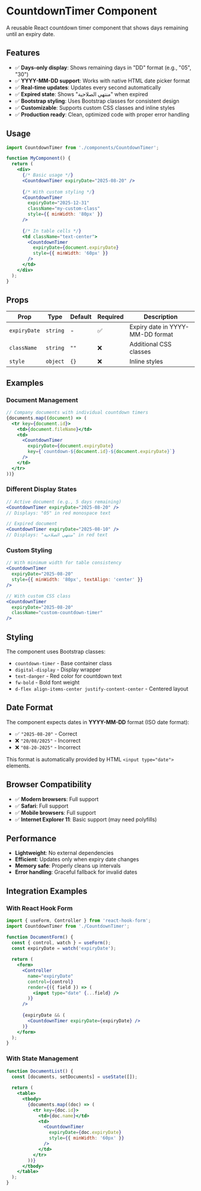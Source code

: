 # CountdownTimer Component

A reusable React countdown timer component that shows days remaining until an expiry date.

## Features

- ✅ **Days-only display**: Shows remaining days in "DD" format (e.g., "05", "30")
- ✅ **YYYY-MM-DD support**: Works with native HTML date picker format
- ✅ **Real-time updates**: Updates every second automatically
- ✅ **Expired state**: Shows "منتهي الصلاحية" when expired
- ✅ **Bootstrap styling**: Uses Bootstrap classes for consistent design
- ✅ **Customizable**: Supports custom CSS classes and inline styles
- ✅ **Production ready**: Clean, optimized code with proper error handling

## Usage

```jsx
import CountdownTimer from './components/CountdownTimer';

function MyComponent() {
  return (
    <div>
      {/* Basic usage */}
      <CountdownTimer expiryDate="2025-08-20" />
      
      {/* With custom styling */}
      <CountdownTimer 
        expiryDate="2025-12-31"
        className="my-custom-class"
        style={{ minWidth: '80px' }}
      />
      
      {/* In table cells */}
      <td className="text-center">
        <CountdownTimer 
          expiryDate={document.expiryDate}
          style={{ minWidth: '60px' }}
        />
      </td>
    </div>
  );
}
```

## Props

| Prop | Type | Default | Required | Description |
|------|------|---------|----------|-------------|
| `expiryDate` | `string` | - | ✅ | Expiry date in YYYY-MM-DD format |
| `className` | `string` | `""` | ❌ | Additional CSS classes |
| `style` | `object` | `{}` | ❌ | Inline styles |

## Examples

### Document Management
```jsx
// Company documents with individual countdown timers
{documents.map((document) => (
  <tr key={document.id}>
    <td>{document.fileName}</td>
    <td>
      <CountdownTimer 
        expiryDate={document.expiryDate}
        key={`countdown-${document.id}-${document.expiryDate}`}
      />
    </td>
  </tr>
))}
```

### Different Display States

```jsx
// Active document (e.g., 5 days remaining)
<CountdownTimer expiryDate="2025-08-20" />
// Displays: "05" in red monospace text

// Expired document
<CountdownTimer expiryDate="2025-08-10" />
// Displays: "منتهي الصلاحية" in red text
```

### Custom Styling
```jsx
// With minimum width for table consistency
<CountdownTimer 
  expiryDate="2025-08-20"
  style={{ minWidth: '80px', textAlign: 'center' }}
/>

// With custom CSS class
<CountdownTimer 
  expiryDate="2025-08-20"
  className="custom-countdown-timer"
/>
```

## Styling

The component uses Bootstrap classes:
- `countdown-timer` - Base container class
- `digital-display` - Display wrapper
- `text-danger` - Red color for countdown text
- `fw-bold` - Bold font weight
- `d-flex align-items-center justify-content-center` - Centered layout

## Date Format

The component expects dates in **YYYY-MM-DD** format (ISO date format):
- ✅ `"2025-08-20"` - Correct
- ❌ `"20/08/2025"` - Incorrect
- ❌ `"08-20-2025"` - Incorrect

This format is automatically provided by HTML `<input type="date">` elements.

## Browser Compatibility

- ✅ **Modern browsers**: Full support
- ✅ **Safari**: Full support
- ✅ **Mobile browsers**: Full support
- ✅ **Internet Explorer 11**: Basic support (may need polyfills)

## Performance

- **Lightweight**: No external dependencies
- **Efficient**: Updates only when expiry date changes
- **Memory safe**: Properly cleans up intervals
- **Error handling**: Graceful fallback for invalid dates

## Integration Examples

### With React Hook Form
```jsx
import { useForm, Controller } from 'react-hook-form';
import CountdownTimer from './CountdownTimer';

function DocumentForm() {
  const { control, watch } = useForm();
  const expiryDate = watch('expiryDate');
  
  return (
    <form>
      <Controller
        name="expiryDate"
        control={control}
        render={({ field }) => (
          <input type="date" {...field} />
        )}
      />
      
      {expiryDate && (
        <CountdownTimer expiryDate={expiryDate} />
      )}
    </form>
  );
}
```

### With State Management
```jsx
function DocumentList() {
  const [documents, setDocuments] = useState([]);
  
  return (
    <table>
      <tbody>
        {documents.map((doc) => (
          <tr key={doc.id}>
            <td>{doc.name}</td>
            <td>
              <CountdownTimer 
                expiryDate={doc.expiryDate}
                style={{ minWidth: '60px' }}
              />
            </td>
          </tr>
        ))}
      </tbody>
    </table>
  );
}
```